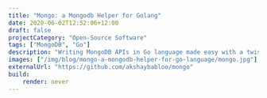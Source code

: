 ```yaml
---
title: "Mongo: a Mongodb Helper for Golang"
date: 2020-06-02T12:52:06+12:00
draft: false
projectCategory: "Open-Source Software"
tags: ["MongoDB", "Go"]
description: "Writing MongoDB APIs in Go language made easy with a twist."
images: ["/img/blog/mongo-a-mongodb-helper-for-go-language/mongo.jpg"]
externalUrl: "https://github.com/akshaybabloo/mongo"
build:
    render: never
---
```

